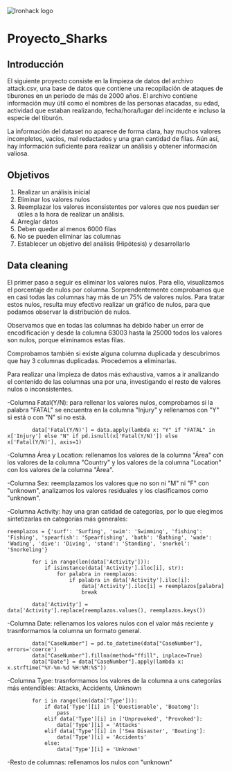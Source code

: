 
![Ironhack logo](https://i.imgur.com/1QgrNNw.png)
# Proyecto_Sharks

## Introducción

El siguiente proyecto consiste en la limpieza de datos del archivo attack.csv, una base de datos que contiene una recopilación de ataques de tiburones en un periodo de más de 2000 años. El archivo contiene información muy útil como el nombres de las personas atacadas, su edad, actividad que estaban realizando, fecha/hora/lugar del incidente e incluso la especie del tiburón.

La información del dataset no aparece de forma clara, hay muchos valores incompletos, vacíos, mal redactados y una gran cantidad de filas. Aún así, hay información suficiente para realizar un análisis y obtener información valiosa.

## Objetivos

1. Realizar un análisis inicial
2. Eliminar los valores nulos
3. Reemplazar los valores inconsistentes por valores que nos puedan ser útiles a la hora de realizar un análisis.
4. Arreglar datos
5. Deben quedar al menos 6000 filas
6. No se pueden eliminar las columnas
7. Establecer un objetivo del análisis (Hipótesis) y desarrollarlo

## Data cleaning

El primer paso a seguir es eliminar los valores nulos. Para ello, visualizamos el porcentaje de nulos por columna. Sorprendentemente comprobamos que en casi todas las columnas hay más de un 75% de valores nulos. Para tratar estos nulos, resulta muy efectivo realizar un gráfico de nulos, para que podamos observar la distribución de nulos. 

Observamos que en todas las columnas ha debido haber un error de encodificación y desde la columna 63003 hasta la 25000 todos los valores son nulos, porque eliminamos estas filas.

Comprobamos también si existe alguna columna duplicada y descubrimos que hay 3 columnas duplicadas. Procedemos a eliminarlas.

Para realizar una limpieza de datos más exhaustiva, vamos a ir analizando el contenido de las columnas una por una, investigando el resto de valores nulos o inconsistentes.

-Columna Fatal(Y/N): para rellenar los valores nulos, comprobamos si la palabra "FATAL" se encuentra en la columna "Injury" y rellenamos con "Y" si está o con "N" si no está.

            data['Fatal(Y/N)'] = data.apply(lambda x: "Y" if "FATAL" in x['Injury'] else "N" if pd.isnull(x['Fatal(Y/N)']) else x['Fatal(Y/N)'], axis=1)

-Columna Área y Location: rellenamos los valores de la columna "Área" con los valores de la columna "Country" y los valores de la columna "Location" con los valores de la columna "Área".

-Columna Sex: reemplazamos los valores que no son ni "M" ni "F" con "unknown", analizamos los valores residuales y los clasificamos como "unknown".

-Columna Activity: hay una gran catidad de categorías, por lo que elegimos sintetizarlas en categorías más generales:

    reemplazos = {'surf': 'Surfing', 'swim': 'Swimming', 'fishing': 'Fishing', 'spearfish': 'Spearfishing', 'bath': 'Bathing', 'wade': 'Wading', 'dive': 'Diving', 'stand': 'Standing', 'snorkel': 'Snorkeling'}

            for i in range(len(data['Activity'])):
                if isinstance(data['Activity'].iloc[i], str):
                    for palabra in reemplazos:
                        if palabra in data['Activity'].iloc[i]:
                            data['Activity'].iloc[i] = reemplazos[palabra]
                            break

            data['Activity'] = data['Activity'].replace(reemplazos.values(), reemplazos.keys())

-Columna Date: rellenamos los valores nulos con el valor más reciente y trasnformamos la columna un formato general.

            data["CaseNumber"] = pd.to_datetime(data["CaseNumber"], errors='coerce')
            data["CaseNumber"].fillna(method="ffill", inplace=True)
            data["Date"] = data["CaseNumber"].apply(lambda x: x.strftime("%Y-%m-%d %H:%M:%S"))

-Columna Type: trasnformamos los valores de la columna a uns categorías más entendibles: Attacks, Accidents, Unknown

            for i in range(len(data['Type'])):
                if data['Type'][i] in ['Questionable', 'Boatomg']:
                    pass
                elif data['Type'][i] in ['Unprovoked', 'Provoked']:
                    data['Type'][i] = 'Attacks'
                elif data['Type'][i] in ['Sea Disaster', 'Boating']:
                    data['Type'][i] = 'Accidents'
                else:
                    data['Type'][i] = 'Unknown'

-Resto de columnas: rellenamos los nulos con "unknown"




